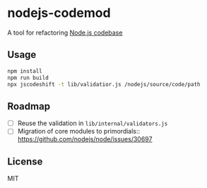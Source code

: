 # nodejs-codemod

A tool for refactoring [Node.js codebase](https://github.com/nodejs/node)

## Usage

```sh
npm install
npm run build
npx jscodeshift -t lib/validatior.js /nodejs/source/code/path
```

## Roadmap

- [ ] Reuse the validation in `lib/internal/validators.js`
- [ ] Migration of core modules to primordials:: https://github.com/nodejs/node/issues/30697

## License

MIT
